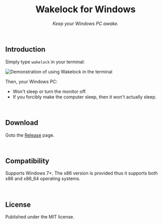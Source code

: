 <h1 align="center">Wakelock for Windows</h1>

<p align="center"><i>Keep your Windows PC awake.</i></p>

<br>

## Introduction

Simply type `wakelock` in your terminal:

![Demonstration of using Wakelock in the terminal](https://user-images.githubusercontent.com/5251264/132634256-62b722c2-ed97-49ec-be6a-f6e10da45a80.png)

Then, your Windows PC:

- Won't sleep or turn the monitor off.
- If you forcibly make the computer sleep, then it won't actually sleep.

<br>

## Download

Goto the [Release](https://github.com/ipid/wakelock-for-windows/releases) page.

<br>

## Compatibility

Supports Windows 7+. The x86 version is provided thus it supports both x86 and x86_64 operating systems.

<br>

## License

Published under the MIT license.

<br>
